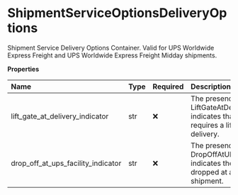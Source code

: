 # ShipmentServiceOptionsDeliveryOptions

Shipment Service Delivery Options Container. Valid for UPS Worldwide Express Freight and UPS Worldwide Express Freight Midday shipments.

**Properties**

| Name                               | Type | Required | Description                                                                                                                 |
| :--------------------------------- | :--- | :------- | :-------------------------------------------------------------------------------------------------------------------------- |
| lift_gate_at_delivery_indicator    | str  | ❌       | The presence of the tag LiftGateAtDeliveryIndicator indicates that the shipment requires a lift gate for delivery.          |
| drop_off_at_ups_facility_indicator | str  | ❌       | The presence of the tag DropOffAtUPSFacilityIndicator indicates the package will be dropped at a UPS facility for shipment. |

<!-- This file was generated by liblab | https://liblab.com/ -->
